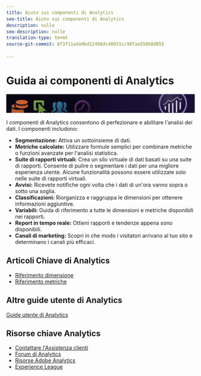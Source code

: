 ```yaml
---
title: Aiuto sui componenti di Analytics
seo-title: Aiuto sui componenti di Analytics
description: nulle
seo-description: nulle
translation-type: tm+mt
source-git-commit: 8f3f11ada9bd12498dc40931cc987aa550b8d655

---
```



# Guida ai componenti di Analytics

![Banner](../../assets/doc_banner_components.png)

I componenti di Analytics consentono di perfezionare e abilitare l'analisi dei dati. I componenti includono:

* **Segmentazione:** Attiva un sottoinsieme di dati.
* **Metriche calcolate:** Utilizzare formule semplici per combinare metriche o funzioni avanzate per l'analisi statistica.
* **Suite di rapporti virtuali:** Crea un silo virtuale di dati basati su una suite di rapporti. Consente di pulire o segmentare i dati per una migliore esperienza utente. Alcune funzionalità possono essere utilizzate solo nelle suite di rapporti virtuali.
* **Avvisi:** Ricevete notifiche ogni volta che i dati di un'ora vanno sopra o sotto una soglia.
* **Classificazioni:** Riorganizza e raggruppa le dimensioni per ottenere informazioni aggiuntive.
* **Variabili:** Guida di riferimento a tutte le dimensioni e metriche disponibili nei rapporti.
* **Report in tempo reale:** Ottieni rapporti e tendenze appena sono disponibili.
* **Canali di marketing:** Scopri in che modo i visitatori arrivano al tuo sito e determinano i canali più efficaci.

## Articoli Chiave di Analytics

* [Riferimento dimensione](c-variables/dimensionslist/reports-descriptions.md)
* [Riferimento metriche](c-variables/c-metrics/metricslist.md)

## Altre guide utente di Analytics

[Guide utente di Analytics](/help/landing/home.md)

## Risorse chiave Analytics

* [Contattare l'Assistenza clienti](https://helpx.adobe.com/contact/enterprise-support.ec.html)
* [Forum di Analytics](https://forums.adobe.com/community/experience-cloud/analytics-cloud/analytics)
* [Risorse Adobe Analytics](https://forums.adobe.com/message/10660755)
* [Experience League](https://landing.adobe.com/experience-league/)
